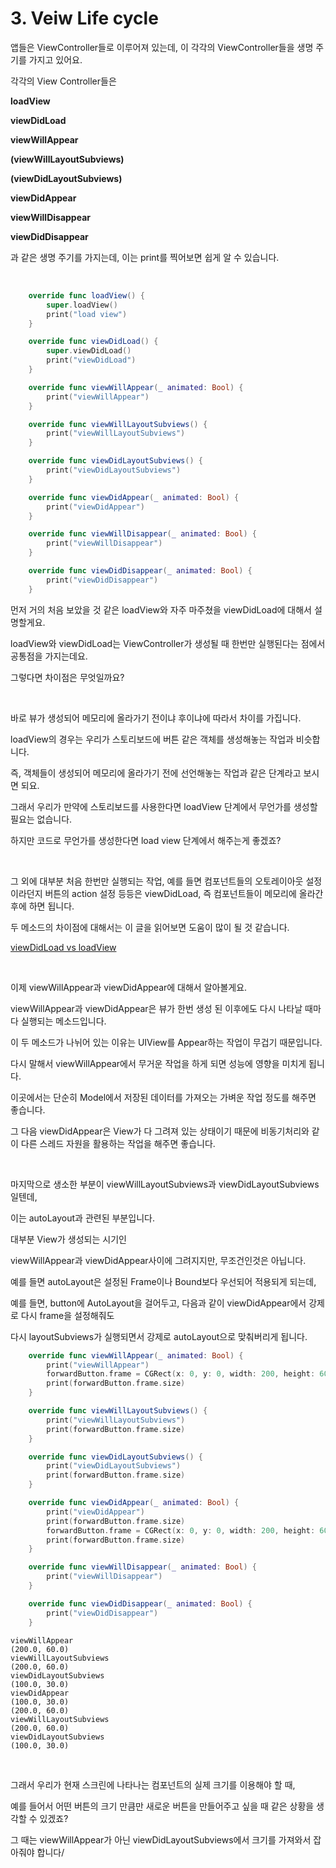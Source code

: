 # 3. Veiw Life cycle

앱들은 ViewController들로 이루어져 있는데, 이 각각의 ViewController들을 생명 주기를 가지고 있어요.

각각의 View Controller들은

**loadView**

**viewDidLoad**

**viewWillAppear**

**(viewWillLayoutSubviews)**

**(viewDidLayoutSubviews)**

**viewDidAppear**

**viewWillDisappear**

**viewDidDisappear**

과 같은 생명 주기를 가지는데, 이는 print를 찍어보면 쉽게 알 수 있습니다.



<br>



```swift
    override func loadView() {
        super.loadView()
        print("load view")
    }

    override func viewDidLoad() {
        super.viewDidLoad()
        print("viewDidLoad")
    }

    override func viewWillAppear(_ animated: Bool) {
        print("viewWillAppear")
    }

    override func viewWillLayoutSubviews() {
        print("viewWillLayoutSubviews")
    }

    override func viewDidLayoutSubviews() {
        print("viewDidLayoutSubviews")
    }

    override func viewDidAppear(_ animated: Bool) {
        print("viewDidAppear")
    }

    override func viewWillDisappear(_ animated: Bool) {
        print("viewWillDisappear")
    }

    override func viewDidDisappear(_ animated: Bool) {
        print("viewDidDisappear")
    }
```

먼저 거의 처음 보았을 것 같은 loadView와 자주 마주쳤을 viewDidLoad에 대해서 설명할게요.

loadView와 viewDidLoad는 ViewController가 생성될 때 한번만 실행된다는 점에서 공통점을 가지는데요.

그렇다면 차이점은 무엇일까요?



<br>



바로 뷰가 생성되어 메모리에 올라가기 전이냐 후이냐에 따라서 차이를 가집니다.

loadView의 경우는 우리가 스토리보드에 버튼 같은 객체를 생성해놓는 작업과 비슷합니다.

즉, 객체들이 생성되어 메모리에 올라가기 전에 선언해놓는 작업과 같은 단계라고 보시면 되요.

그래서 우리가 만약에 스토리보드를 사용한다면 loadView 단계에서 무언가를 생성할 필요는 없습니다.

하지만 코드로 무언가를 생성한다면 load view 단계에서 해주는게 좋겠죠?



<br>



그 외에 대부분 처음 한번만 실행되는 작업, 예를 들면 컴포넌트들의 오토레이아웃 설정이라던지 버튼의 action 설정 등등은 viewDidLoad, 즉 컴포넌트들이 메모리에 올라간 후에 하면 됩니다.

두 메소드의 차이점에 대해서는 이 글을 읽어보면 도움이 많이 될 것 같습니다.

[viewDidLoad vs loadView](https://medium.com/yay-its-erica/viewdidload-vs-loadview-swift3-47f4ad195602)



<br>



이제 viewWillAppear과 viewDidAppear에 대해서 알아볼게요.

viewWillAppear과 viewDidAppear은 뷰가 한번 생성 된 이후에도 다시 나타날 때마다 실행되는 메소드입니다.

이 두 메소드가 나뉘어 있는 이유는 UIView를 Appear하는 작업이 무겁기 때문입니다.

다시 말해서 viewWillAppear에서 무거운 작업을 하게 되면 성능에 영향을 미치게 됩니다.

이곳에서는 단순히 Model에서 저장된 데이터를 가져오는 가벼운 작업 정도를 해주면 좋습니다.

그 다음 viewDidAppear은 View가 다 그려져 있는 상태이기 때문에 비동기처리와 같이 다른 스레드 자원을 활용하는 작업을 해주면 좋습니다.



<br>



마지막으로 생소한 부분이 viewWillLayoutSubviews과 viewDidLayoutSubviews일텐데,

이는 autoLayout과 관련된 부분입니다.

대부분 View가 생성되는 시기인

viewWillAppear과 viewDidAppear사이에 그려지지만, 무조건인것은 아닙니다.

예를 들면 autoLayout은 설정된 Frame이나 Bound보다 우선되어 적용되게 되는데,

예를 들면, button에 AutoLayout을 걸어두고, 다음과 같이 viewDidAppear에서 강제로 다시 frame을 설정해줘도

다시 layoutSubviews가 실행되면서 강제로 autoLayout으로 맞춰버리게 됩니다.

```swift
    override func viewWillAppear(_ animated: Bool) {
        print("viewWillAppear")
        forwardButton.frame = CGRect(x: 0, y: 0, width: 200, height: 60)
        print(forwardButton.frame.size)
    }

    override func viewWillLayoutSubviews() {
        print("viewWillLayoutSubviews")
        print(forwardButton.frame.size)
    }

    override func viewDidLayoutSubviews() {
        print("viewDidLayoutSubviews")
        print(forwardButton.frame.size)
    }

    override func viewDidAppear(_ animated: Bool) {
        print("viewDidAppear")
        print(forwardButton.frame.size)
        forwardButton.frame = CGRect(x: 0, y: 0, width: 200, height: 60)
        print(forwardButton.frame.size)
    }

    override func viewWillDisappear(_ animated: Bool) {
        print("viewWillDisappear")
    }

    override func viewDidDisappear(_ animated: Bool) {
        print("viewDidDisappear")
    }
```

```
viewWillAppear
(200.0, 60.0)
viewWillLayoutSubviews
(200.0, 60.0)
viewDidLayoutSubviews
(100.0, 30.0)
viewDidAppear
(100.0, 30.0)
(200.0, 60.0)
viewWillLayoutSubviews
(200.0, 60.0)
viewDidLayoutSubviews
(100.0, 30.0)
```



<br>



그래서 우리가 현재 스크린에 나타나는 컴포넌트의 실제 크기를 이용해야 할 때,

예를 들어서 어떤 버튼의 크기 만큼만 새로운 버튼을 만들어주고 싶을 때 같은 상황을 생각할 수 있겠죠?

그 때는 viewWillAppear가 아닌 viewDidLayoutSubviews에서 크기를 가져와서 잡아줘야 합니다/
